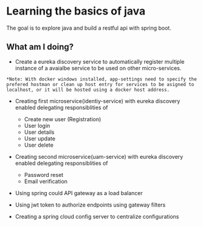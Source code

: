 # Learning the basics of java

The goal is to explore java and build a restful api with spring boot.

## What am I doing?

 - Create a eureka discovery service to automatically register multiple instance of a avaialbe service to be used on other micro-services.

 `*Note: With docker windows installed, app-settings need to specify the prefered hostman or clean up host entry for services to be asigned to localhost, or it will be hosted using a docker host address.`

 - Creating first microservice(identiy-service) with eureka discovery enabled delegating responsiblities of
   
    - Create new user (Registration)
    - User login
    - User details
    - User update
    - User delete
 
- Creating second microservice(uam-service) with eureka discovery enabled delegating responsiblities of

   - Password reset
   - Email verification

- Using spring could API gateway as a load balancer
- Using jwt token to authorize endpoints using gateway filters
- Creating a spring cloud config server to centralize configurations 